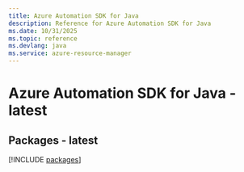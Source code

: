 ```yaml
---
title: Azure Automation SDK for Java
description: Reference for Azure Automation SDK for Java
ms.date: 10/31/2025
ms.topic: reference
ms.devlang: java
ms.service: azure-resource-manager
---
```

# Azure Automation SDK for Java - latest
## Packages - latest
[!INCLUDE [packages](automation-index.md)]